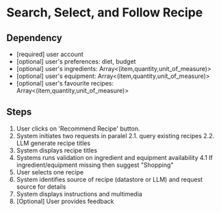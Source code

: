 
# Search, Select, and Follow Recipe

## Dependency
* [required] user account
* [optional] user's preferences: diet, budget
* [optional] user's ingredients: Array<(item,quantity,unit_of_measure)>
* [optional] user's equipment: Array<(item,quantity,unit_of_measure)>
* [optional] user's favourite recipes: Array<(item,quantity,unit_of_measure)>

## Steps

1. User clicks on 'Recommend Recipe' button.
2. System initiates two requests in paralel
  2.1. query existing recipes
  2.2. LLM generate recipe titles
4. System displays recipe titles
5. Systems runs validation on ingredient and equipment availability
  4.1 If ingredient/equipment missing then suggest "Shopping"
6. User selects one recipe
7. System identifies source of recipe (datastore or LLM) and request source for details
8. System displays instructions and multimedia
9. [Optional] User provides feedback
